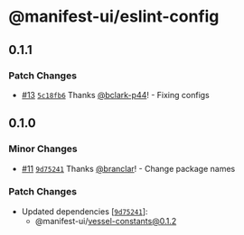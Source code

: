 # @manifest-ui/eslint-config

## 0.1.1

### Patch Changes

- [#13](https://github.com/project44/vessel/pull/13)
  [`5c18fb6`](https://github.com/project44/vessel/commit/5c18fb64520d1ab05d7f01cf6038df78ac6c7171)
  Thanks [@bclark-p44](https://github.com/bclark-p44)! - Fixing configs

## 0.1.0

### Minor Changes

- [#11](https://github.com/project44/vessel/pull/11)
  [`9d75241`](https://github.com/project44/vessel/commit/9d752412a1ee1adfb52c6393b4323ef969ca5dfe)
  Thanks [@branclar](https://github.com/branclar)! - Change package names

### Patch Changes

- Updated dependencies
  [[`9d75241`](https://github.com/project44/vessel/commit/9d752412a1ee1adfb52c6393b4323ef969ca5dfe)]:
  - @manifest-ui/vessel-constants@0.1.2
